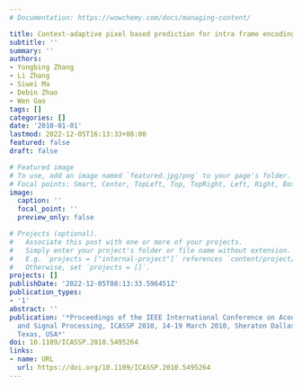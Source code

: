 ```yaml
---
# Documentation: https://wowchemy.com/docs/managing-content/

title: Context-adaptive pixel based prediction for intra frame encoding
subtitle: ''
summary: ''
authors:
- Yongbing Zhang
- Li Zhang
- Siwei Ma
- Debin Zhao
- Wen Gao
tags: []
categories: []
date: '2010-01-01'
lastmod: 2022-12-05T16:13:33+08:00
featured: false
draft: false

# Featured image
# To use, add an image named `featured.jpg/png` to your page's folder.
# Focal points: Smart, Center, TopLeft, Top, TopRight, Left, Right, BottomLeft, Bottom, BottomRight.
image:
  caption: ''
  focal_point: ''
  preview_only: false

# Projects (optional).
#   Associate this post with one or more of your projects.
#   Simply enter your project's folder or file name without extension.
#   E.g. `projects = ["internal-project"]` references `content/project/deep-learning/index.md`.
#   Otherwise, set `projects = []`.
projects: []
publishDate: '2022-12-05T08:13:33.596451Z'
publication_types:
- '1'
abstract: ''
publication: '*Proceedings of the IEEE International Conference on Acoustics, Speech,
  and Signal Processing, ICASSP 2010, 14-19 March 2010, Sheraton Dallas Hotel, Dallas,
  Texas, USA*'
doi: 10.1109/ICASSP.2010.5495264
links:
- name: URL
  url: https://doi.org/10.1109/ICASSP.2010.5495264
---
```

